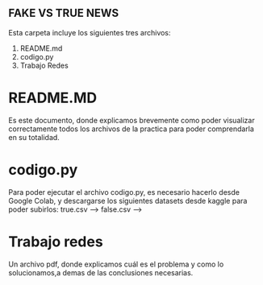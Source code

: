 ## FAKE VS TRUE NEWS

Esta carpeta incluye los siguientes tres archivos:
1. README.md
2. codigo.py
3. Trabajo Redes

# README.MD
Es este documento, donde explicamos brevemente como poder visualizar correctamente todos los archivos de la practica para poder comprendarla en su totalidad.

# codigo.py
Para poder ejecutar el archivo codigo.py, es necesario hacerlo desde Google Colab, y descargarse los siguientes datasets desde kaggle para poder subirlos:
true.csv -->
false.csv -->

# Trabajo redes
Un archivo pdf, donde explicamos cuál es el problema y como lo solucionamos,a demas de las conclusiones necesarias.
